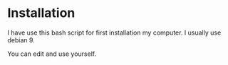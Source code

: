 # Installation

I have use this bash script for first installation my computer. I usually use debian 9. 

You can edit and use yourself. 
